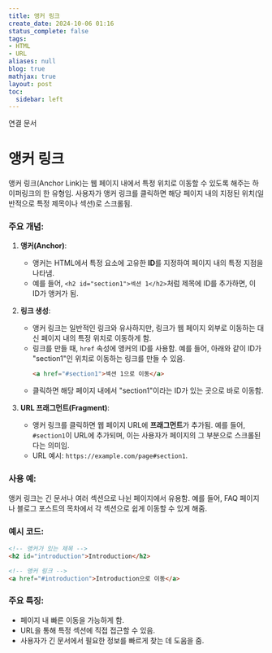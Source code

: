 ```yaml
---
title: 앵커 링크
create_date: 2024-10-06 01:16
status_complete: false
tags:
- HTML
- URL
aliases: null
blog: true
mathjax: true
layout: post
toc:
  sidebar: left
---
```

연결 문서


# 앵커 링크

앵커 링크(Anchor Link)는 웹 페이지 내에서 특정 위치로 이동할 수 있도록 해주는 하이퍼링크의 한 유형임. 사용자가 앵커 링크를 클릭하면 해당 페이지 내의 지정된 위치(일반적으로 특정 제목이나 섹션)로 스크롤됨.

### 주요 개념:

1. **앵커(Anchor)**:
   - 앵커는 HTML에서 특정 요소에 고유한 **ID**를 지정하여 페이지 내의 특정 지점을 나타냄.
   - 예를 들어, `<h2 id="section1">섹션 1</h2>`처럼 제목에 ID를 추가하면, 이 ID가 앵커가 됨.

2. **링크 생성**:
   - 앵커 링크는 일반적인 링크와 유사하지만, 링크가 웹 페이지 외부로 이동하는 대신 페이지 내의 특정 위치로 이동하게 함.
   - 링크를 만들 때, `href` 속성에 앵커의 ID를 사용함. 예를 들어, 아래와 같이 ID가 "section1"인 위치로 이동하는 링크를 만들 수 있음.
     ```html
     <a href="#section1">섹션 1으로 이동</a>
     ```
   - 클릭하면 해당 페이지 내에서 "section1"이라는 ID가 있는 곳으로 바로 이동함.

3. **URL 프래그먼트(Fragment)**:
   - 앵커 링크를 클릭하면 웹 페이지 URL에 **프래그먼트**가 추가됨. 예를 들어, `#section1`이 URL에 추가되며, 이는 사용자가 페이지의 그 부분으로 스크롤된다는 의미임.
   - URL 예시: `https://example.com/page#section1`.

### 사용 예:
앵커 링크는 긴 문서나 여러 섹션으로 나뉜 페이지에서 유용함. 예를 들어, FAQ 페이지나 블로그 포스트의 목차에서 각 섹션으로 쉽게 이동할 수 있게 해줌.

### 예시 코드:
```html
<!-- 앵커가 있는 제목 -->
<h2 id="introduction">Introduction</h2>

<!-- 앵커 링크 -->
<a href="#introduction">Introduction으로 이동</a>
```

### 주요 특징:
- 페이지 내 빠른 이동을 가능하게 함.
- URL을 통해 특정 섹션에 직접 접근할 수 있음.
- 사용자가 긴 문서에서 필요한 정보를 빠르게 찾는 데 도움을 줌.